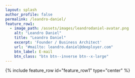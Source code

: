 ```yaml
---
layout: splash
author_profile: false
permalink: /leandro-daniel/
feature_row1:
  - image_path: /assets/images/leandrodaniel-avatar.png
    alt: "Leandro Daniel"
    title: "Leandro Daniel"
    excerpt: 'Founder / Business Architect'
    url: "#mailto: leandro.daniel@deeployer.com"
    btn_label: E-mail
    btn_class: "btn btn--inverse btn--x-large"
---
```


{% include feature_row id="feature_row1" type="center" %}

